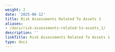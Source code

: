 ```yaml
---
weight: 2
date: '2025-06-12'
title: Risk Assessments Related To Assets 1
aliases:
- /docs/risk-assessments-related-to-assets_1/
description: ''
linkTitle: Risk Assessments Related To Assets 1
type: docs
---
```



